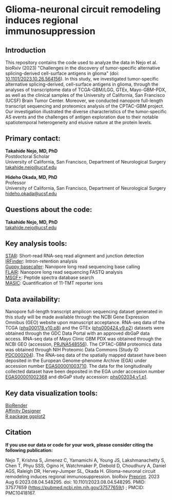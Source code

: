 # Glioma-neuronal circuit remodeling induces regional immunosuppression

## Introduction  

This repository contains the code used to analyze the data in Nejo et al. bioRxiv (2023) "Challenges in the discovery of tumor-specific alternative splicing-derived cell-surface antigens in glioma" (doi: [10.1101/2023.10.26.564156](https://www.biorxiv.org/content/10.1101/2023.10.26.564156v2.full)). In this study, we investigated tumor-specific alternative splicing-derived, cell-surface antigens in glioma, through the analyses of transcriptome data of TCGA-GBM/LGG, GTEx, Mayo-GBM-PDX, as well as the clinical samples of the University of California, San Francisco (UCSF) Brain Tumor Center. Moreover, we conducted nanopore full-length transcript sequencing and proteomics analysis of the CPTAC-GBM project. Our investigation illustrated the diverse characteristics of the tumor-specific AS events and the challenges of antigen exploration due to their notable spatiotemporal heterogeneity and elusive nature at the protein levels. 

  
## Primary contact: 
  
**Takahide Nejo, MD, PhD**  
Postdoctoral Scholar  
University of California, San Francisco, Department of Neurological Surgery  
takahide.nejo@ucsf.edu  
  
  
**Hideho Okada, MD, PhD**  
Professor  
University of California, San Francisco, Department of Neurological Surgery  
hideho.okada@ucsf.edu  
  
  
## Questions about the code:  
  
**Takahide Nejo, MD, PhD**  
takahide.nejo@ucsf.edu  

  
## Key analysis tools:  

[STAR](https://github.com/alexdobin/STAR): Short-read RNA-seq read alignment and junction detection  
[IRFinder](https://github.com/williamritchie/IRFinder): Intron-retention analysis  
[Guppy basecaller](https://community.nanoporetech.com/docs/prepare/library_prep_protocols/Guppy-protocol/v/gpb_2003_v1_revax_14dec2018/guppy-software-overview): Nanopore long read sequencing base calling  
[FLAIR](https://github.com/BrooksLabUCSC/flair): Nanopore long read sequencing FASTQ analysis  
[MSGF+](https://github.com/MSGFPlus/msgfplus): Peptide spectra database search  
[MASIC](https://github.com/PNNL-Comp-Mass-Spec/MASIC): Quantification of 11-TMT reporter ions  


## Data availability:  
Nanopore full-length transcript amplicon sequencing dataset generated in this study will be made available through the NCBI Gene Expression Omnibus (GEO) website upon manuscript acceptance. RNA-seq data of the TCGA ([phs000178.v10.p8](https://www.ncbi.nlm.nih.gov/projects/gap/cgi-bin/study.cgi?study_id=phs000178.v10.p8)) and the GTEx ([phs000424.v9.p2](https://www.ncbi.nlm.nih.gov/projects/gap/cgi-bin/study.cgi?study_id=phs000424.v9.p2)) datasets were obtained through the GDC Data Portal with an approved dbGaP data access. RNA-seq data of Mayo Clinic GBM PDX was obtained through the NCBI GEO (accession, [PRJNA548556](https://www.mayo.edu/research/labs/translational-neuro-oncology/mayo-clinic-brain-tumor-patient-derived-xenograft-national-resource/pdx-characteristics/cbioportal)). The CPTAC-GBM proteomics data was obtained through NIH Proteomic Data Commons (Study ID [PDC000204](https://proteomic.datacommons.cancer.gov/pdc/study/PDC000204)). The RNA-seq data of the spatially mapped dataset have been deposited in the European Genome-phenome Archive (EGA) under accession number [EGAS00001003710](https://ega-archive.org/studies/EGAS00001003710). The data for the longitudinally collected dataset have been deposited in the EGA under accession number [EGAS00001002368](https://ega-archive.org/studies/EGAS00001002368) and dbGaP study accession: [phs002034.v1.p1](https://www.ncbi.nlm.nih.gov/projects/gap/cgi-bin/study.cgi?study_id=phs002034.v1.p1).


## Key data visualization tools:  
[BioRender](https://www.biorender.com/)  
[Affinity Designer](https://affinity.serif.com/en-us/designer/)  
[R package ggplot2](https://ggplot2.tidyverse.org/)  

## Citation

**If you use our data or code for your work, please consider citing the following publication:**  

Nejo T, Krishna S, Jimenez C, Yamamichi A, Young JS, Lakshmanachetty S, Chen T, Phyu SSS, Ogino H, Watchmaker P, Diebold D, Choudhury A, Daniel AGS, Raleigh DR, Hervey-Jumper SL, Okada H. Glioma-neuronal circuit remodeling induces regional immunosuppression. bioRxiv [Preprint](https://www.biorxiv.org/content/10.1101/2023.08.04.548295v1). 2023 Aug 6:2023.08.04.548295. doi: 10.1101/2023.08.04.548295. PMID: 37577659 (https://pubmed.ncbi.nlm.nih.gov/37577659/) ; PMCID: PMC10418167.

  
  
